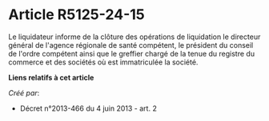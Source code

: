 # Article R5125-24-15

Le liquidateur informe de la clôture des opérations de liquidation le directeur général de l'agence régionale de santé
compétent, le président du conseil de l'ordre compétent ainsi que le greffier chargé de la tenue du registre du commerce et
des sociétés où est immatriculée la société.

**Liens relatifs à cet article**

_Créé par_:

  - Décret n°2013-466 du 4 juin 2013 - art. 2
